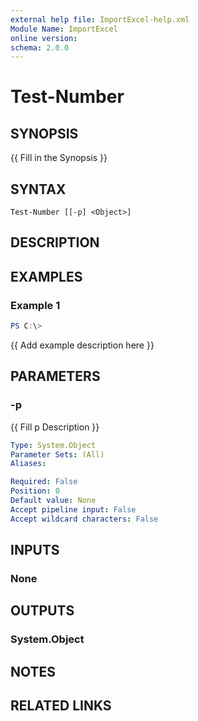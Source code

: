 ```yaml
---
external help file: ImportExcel-help.xml
Module Name: ImportExcel
online version:
schema: 2.0.0
---
```


# Test-Number

## SYNOPSIS
{{ Fill in the Synopsis }}

## SYNTAX

```
Test-Number [[-p] <Object>]
```

## DESCRIPTION


## EXAMPLES

### Example 1
```powershell
PS C:\> 
```

{{ Add example description here }}

## PARAMETERS

### -p
{{ Fill p Description }}

```yaml
Type: System.Object
Parameter Sets: (All)
Aliases:

Required: False
Position: 0
Default value: None
Accept pipeline input: False
Accept wildcard characters: False
```

## INPUTS

### None

## OUTPUTS

### System.Object
## NOTES

## RELATED LINKS
